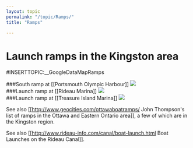 ```yaml
---
layout: topic
permalink: "/topic/Ramps/"
title: "Ramps"

---
```


<h1>Launch ramps in the Kingston area</h1>

#INSERTTOPIC:__GoogleDataMapRamps

<div class="clearboth">
###South ramp at [[Portsmouth Olympic Harbour]]
<img src="http://k7Waterfront.org/Images/POHSouthRamp.jpg">
</div>

<div class="clearboth">
###Launch ramp at [[Rideau Marina]]
<img src="http://k7Waterfront.org/Images/RideauMarinaLaunchRamp.JPG" class="clear">

</div>

<div class="clearboth">
###Launch ramp at [[Treasure Island Marina]]
<img src="http://k7Waterfront.org/Images/TreasureIslandLaunchRamp.JPG">
</div>

See also [[http://www.geocities.com/ottawaboatramps/ John Thompson's list of ramps in the Ottawa and Eastern Ontario area]], a few of which are in the Kingston region.

See also [[http://www.rideau-info.com/canal/boat-launch.html Boat Launches on the Rideau Canal]].



